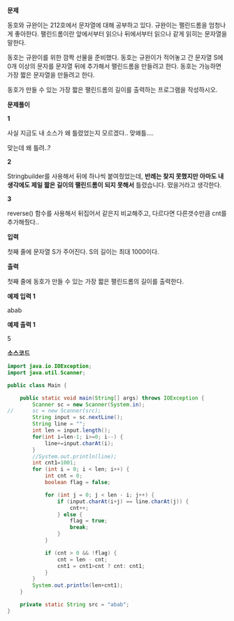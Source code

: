 **문제**

동호와 규완이는 212호에서 문자열에 대해 공부하고 있다. 규완이는 팰린드롬을 엄청나게 좋아한다. 팰린드롬이란 앞에서부터 읽으나 뒤에서부터 읽으나 같게 읽히는 문자열을 말한다.

동호는 규완이를 위한 깜짝 선물을 준비했다. 동호는 규완이가 적어놓고 간 문자열 S에 0개 이상의 문자를 문자열 뒤에 추가해서 팰린드롬을 만들려고 한다. 동호는 가능하면 가장 짧은 문자열을 만들려고 한다.

동호가 만들 수 있는 가장 짧은 팰린드롬의 길이를 출력하는 프로그램을 작성하시오.

**문제풀이**

**1**

사실 지금도 내 소스가 왜 틀렸었는지 모르겠다.. 맞왜틀....

맞는데 왜 틀려..?



**2**

Stringbuilder를 사용해서 뒤에 하나씩 붙여줬었는데, **반례는 찾지 못했지만 아마도 내 생각에도 제일 짧은 길이의 팰린드롬이 되지 못해서** 틀렸습니다. 떴을거라고 생각한다.



**3**

reverse() 함수를 사용해서 뒤집어서 같은지 비교해주고, 다르다면 다른갯수만큼 cnt를 추가해줬다..

**입력**

첫째 줄에 문자열 S가 주어진다. S의 길이는 최대 1000이다.

**출력**

첫째 줄에 동호가 만들 수 있는 가장 짧은 팰린드롬의 길이를 출력한다.

**예제 입력 1** 

abab 

**예제 출력 1** 

5

**소스코드**

```java
import java.io.IOException;
import java.util.Scanner;

public class Main {

	public static void main(String[] args) throws IOException {
		Scanner sc = new Scanner(System.in);
//		sc = new Scanner(src);
		String input = sc.nextLine();
		String line = "";
		int len = input.length();
		for(int i=len-1; i>=0; i--) {
			line+=input.charAt(i);
		}
		//System.out.println(line);
		int cnt1=1001;
		for (int i = 0; i < len; i++) {
			int cnt = 0;
			boolean flag = false;

			for (int j = 0; j < len - i; j++) {
				if (input.charAt(i+j) == line.charAt(j)) {
					cnt++;
				} else {
					flag = true;
					break;
				}
			}

			if (cnt > 0 && !flag) {
				cnt = len - cnt;
				cnt1 = cnt1>cnt ? cnt: cnt1;
			}
		}
		System.out.println(len+cnt1);
	}

	private static String src = "abab";
}
```

